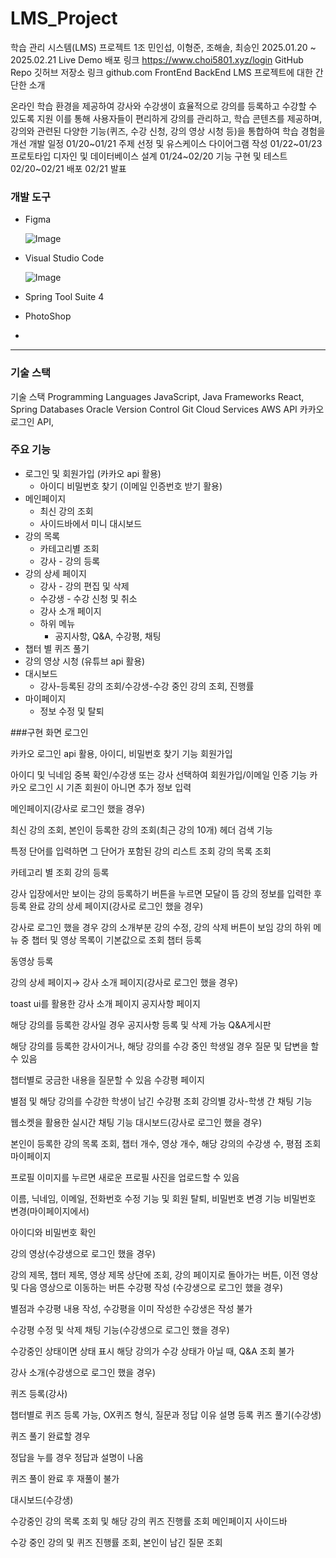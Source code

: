 # LMS_Project
학습 관리 시스템(LMS) 프로젝트
1조 민인섭, 이형준, 조해솔, 최승인
2025.01.20 ~ 2025.02.21
Live Demo
배포 링크
https://www.choi5801.xyz/login
GitHub Repo
깃허브 저장소 링크
github.com​
FrontEnd
BackEnd
LMS 프로젝트에 대한 간단한 소개

온라인 학습 환경을 제공하여 강사와 수강생이 효율적으로 강의를 등록하고 수강할 수 있도록 지원
이를 통해 사용자들이 편리하게 강의를 관리하고, 학습 콘텐츠를 제공하며, 강의와 관련된 다양한 기능(퀴즈, 수강 신청, 강의 영상 시청 등)을 통합하여 학습 경험을 개선
개발 일정
01/20~01/21
주제 선정 및 유스케이스 다이어그램 작성
01/22~01/23
프로토타입 디자인 및 데이터베이스 설계
01/24~02/20
기능 구현 및 테스트
02/20~02/21
배포
02/21
발표

  ### 개발 도구

- Figma
    
    ![Image](https://github.com/user-attachments/assets/0f16869a-43d1-42b0-ae7b-2d839d374acf)
  
- Visual Studio Code
    
    ![Image](https://github.com/user-attachments/assets/6488f5e3-9e44-4be7-ae61-b9a8189e0d06)

- Spring Tool Suite 4
    
- PhotoShop
- 
---

### 기술 스택

기술 스택
Programming Languages
JavaScript, Java
Frameworks
React, Spring
Databases
Oracle
Version Control
Git
Cloud Services
AWS
API
카카오 로그인 API,

### 주요 기능

- 로그인 및 회원가입 (카카오 api 활용)
    - 아이디 비밀번호 찾기 (이메일 인증번호 받기 활용)
- 메인페이지
    - 최신 강의 조회
    - 사이드바에서 미니 대시보드
- 강의 목록
    - 카테고리별 조회
    - 강사 - 강의 등록
- 강의 상세 페이지
    - 강사 - 강의 편집 및 삭제
    - 수강생 - 수강 신청 및 취소
    - 강사 소개 페이지
    - 하위 메뉴
        - 공지사항, Q&A, 수강평, 채팅
- 챕터 별 퀴즈 풀기
- 강의 영상 시청 (유튜브 api 활용)
- 대시보드
    - 강사-등록된 강의 조회/수강생-수강 중인 강의 조회, 진행률
- 마이페이지
    - 정보 수정 및 탈퇴
      
###구현 화면
로그인

카카오 로그인 api 활용, 아이디, 비밀번호 찾기 기능
회원가입

아이디 및 닉네임 중복 확인/수강생 또는 강사 선택하여 회원가입/이메일 인증 기능
카카오 로그인 시 기존 회원이 아니면 추가 정보 입력

메인페이지(강사로 로그인 했을 경우)

최신 강의 조회, 본인이 등록한 강의 조회(최근 강의 10개)
헤더 검색 기능

특정 단어를 입력하면 그 단어가 포함된 강의 리스트 조회
강의 목록 조회

카테고리 별 조회
강의 등록

강사 입장에서만 보이는 강의 등록하기 버튼을 누르면 모달이 뜸
강의 정보를 입력한 후 등록 완료
강의 상세 페이지(강사로 로그인 했을 경우)

강사로 로그인 했을 경우 강의 소개부분 강의 수정, 강의 삭제 버튼이 보임
강의 하위 메뉴 중 챕터 및 영상 목록이 기본값으로 조회
챕터 등록

동영상 등록

강의 상세 페이지→ 강사 소개 페이지(강사로 로그인 했을 경우)

toast ui를 활용한 강사 소개 페이지
공지사항 페이지

해당 강의를 등록한 강사일 경우 공지사항 등록 및 삭제 가능
Q&A게시판

해당 강의를 등록한 강사이거나, 해당 강의를 수강 중인 학생일 경우 질문 및 답변을 할 수 있음


챕터별로 궁금한 내용을 질문할 수 있음
수강평 페이지

별점 및 해당 강의를 수강한 학생이 남긴 수강평 조회
강의별 강사-학생 간 채팅 기능

웹소켓을 활용한 실시간 채팅 기능
대시보드(강사로 로그인 했을 경우)

본인이 등록한 강의 목록 조회, 챕터 개수, 영상 개수, 해당 강의의 수강생 수, 평점 조회
마이페이지

프로필 이미지를 누르면 새로운 프로필 사진을 업로드할 수 있음

이름, 닉네임, 이메일, 전화번호 수정 기능
및 회원 탈퇴, 비밀번호 변경 기능
비밀번호 변경(마이페이지에서)

아이디와 비밀번호 확인


강의 영상(수강생으로 로그인 했을 경우)

강의 제목, 챕터 제목, 영상 제목 상단에 조회, 강의 페이지로 돌아가는 버튼, 이전 영상 및 다음 영상으로 이동하는 버튼
수강평 작성 (수강생으로 로그인 했을 경우)

별점과 수강평 내용 작성, 수강평을 이미 작성한 수강생은 작성 불가

수강평 수정 및 삭제 
채팅 기능(수강생으로 로그인 했을 경우)

수강중인 상태이면 상태 표시
해당 강의가 수강 상태가 아닐 때, Q&A 조회 불가

강사 소개(수강생으로 로그인 했을 경우)

퀴즈 등록(강사)

챕터별로 퀴즈 등록 가능, OX퀴즈 형식, 질문과 정답 이유 설명 등록
퀴즈 풀기(수강생)

퀴즈 풀기 완료할 경우

정답을 누를 경우 정답과 설명이 나옴

퀴즈 풀이 완료 후 재풀이 불가

대시보드(수강생)

수강중인 강의 목록 조회 및 해당 강의 퀴즈 진행률 조회
메인페이지 사이드바

수강 중인 강의 및 퀴즈 진행률 조회, 본인이 남긴 질문 조회

